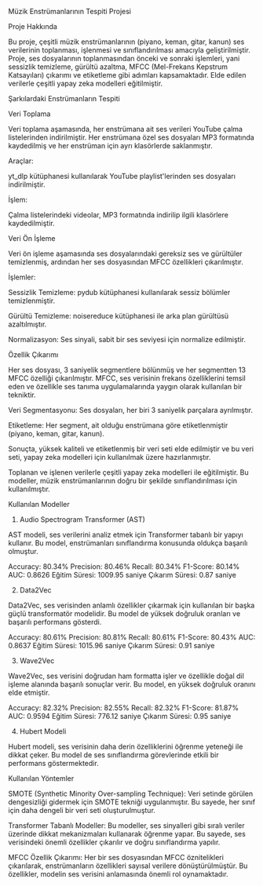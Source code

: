 Müzik Enstrümanlarının Tespiti Projesi

Proje Hakkında
   
Bu proje, çeşitli müzik enstrümanlarının (piyano, keman, gitar, kanun) ses verilerinin toplanması, işlenmesi ve sınıflandırılması amacıyla geliştirilmiştir. Proje, ses dosyalarının toplanmasından önceki ve sonraki işlemleri, yani sessizlik temizleme, gürültü azaltma, MFCC (Mel-Frekans Kepstrum Katsayıları) çıkarımı ve etiketleme gibi adımları kapsamaktadır. Elde edilen verilerle çeşitli yapay zeka modelleri eğitilmiştir.

Şarkılardaki Enstrümanların Tespiti
   
 Veri Toplama

Veri toplama aşamasında, her enstrümana ait ses verileri YouTube çalma listelerinden indirilmiştir. Her enstrümana özel ses dosyaları MP3 formatında kaydedilmiş ve her enstrüman için ayrı klasörlerde saklanmıştır.

Araçlar:

yt_dlp kütüphanesi kullanılarak YouTube playlist'lerinden ses dosyaları indirilmiştir.


İşlem:

Çalma listelerindeki videolar, MP3 formatında indirilip ilgili klasörlere kaydedilmiştir.

Veri Ön İşleme

Veri ön işleme aşamasında ses dosyalarındaki gereksiz ses ve gürültüler temizlenmiş, ardından her ses dosyasından MFCC özellikleri çıkarılmıştır.

İşlemler:

Sessizlik Temizleme: pydub kütüphanesi kullanılarak sessiz bölümler temizlenmiştir.

Gürültü Temizleme: noisereduce kütüphanesi ile arka plan gürültüsü azaltılmıştır.

Normalizasyon: Ses sinyali, sabit bir ses seviyesi için normalize edilmiştir.

 Özellik Çıkarımı

Her ses dosyası, 3 saniyelik segmentlere bölünmüş ve her segmentten 13 MFCC özelliği çıkarılmıştır. MFCC, ses verisinin frekans özelliklerini temsil eden ve özellikle ses tanıma uygulamalarında yaygın olarak kullanılan bir tekniktir.


Veri Segmentasyonu: Ses dosyaları, her biri 3 saniyelik parçalara ayrılmıştır.

Etiketleme: Her segment, ait olduğu enstrümana göre etiketlenmiştir (piyano, keman, gitar, kanun).

Sonuçta, yüksek kaliteli ve etiketlenmiş bir veri seti elde edilmiştir ve bu veri seti, yapay zeka modelleri için kullanılmak üzere hazırlanmıştır.

Toplanan ve işlenen verilerle çeşitli yapay zeka  modelleri ile  eğitilmiştir. Bu modeller, müzik enstrümanlarının doğru bir şekilde sınıflandırılması için kullanılmıştır.

Kullanılan Modeller

1. Audio Spectrogram Transformer (AST)
   
AST modeli, ses verilerini analiz etmek için Transformer tabanlı bir yapıyı kullanır. Bu model, enstrümanları sınıflandırma konusunda oldukça başarılı olmuştur.

Accuracy: 80.34%
Precision: 80.46%
Recall: 80.34%
F1-Score: 80.14%
AUC: 0.8626
Eğitim Süresi: 1009.95 saniye
Çıkarım Süresi: 0.87 saniye

2. Data2Vec

Data2Vec, ses verisinden anlamlı özellikler çıkarmak için kullanılan bir başka güçlü transformatör modelidir. Bu model de yüksek doğruluk oranları ve başarılı performans gösterdi.

Accuracy: 80.61%
Precision: 80.81%
Recall: 80.61%
F1-Score: 80.43%
AUC: 0.8637
Eğitim Süresi: 1015.96 saniye
Çıkarım Süresi: 0.91 saniye

3. Wave2Vec

Wave2Vec, ses verisini doğrudan ham formatta işler ve özellikle doğal dil işleme alanında başarılı sonuçlar verir. Bu model, en yüksek doğruluk oranını elde etmiştir.

Accuracy: 82.32%
Precision: 82.55%
Recall: 82.32%
F1-Score: 81.87%
AUC: 0.9594
Eğitim Süresi: 776.12 saniye
Çıkarım Süresi: 0.95 saniye

4. Hubert Modeli

Hubert modeli, ses verisinin daha derin özelliklerini öğrenme yeteneği ile dikkat çeker. Bu model de ses sınıflandırma görevlerinde etkili bir performans göstermektedir.


Kullanılan Yöntemler

SMOTE (Synthetic Minority Over-sampling Technique): Veri setinde görülen dengesizliği gidermek için SMOTE tekniği uygulanmıştır. Bu sayede, her sınıf için daha dengeli bir veri seti oluşturulmuştur.

Transformer Tabanlı Modeller: Bu modeller, ses sinyalleri gibi sıralı veriler üzerinde dikkat mekanizmaları kullanarak öğrenme yapar. Bu sayede, ses verisindeki önemli özellikler çıkarılır ve doğru sınıflandırma yapılır.

MFCC Özellik Çıkarımı: Her bir ses dosyasından MFCC öznitelikleri çıkarılarak, enstrümanların özellikleri sayısal verilere dönüştürülmüştür. Bu özellikler, modelin ses verisini anlamasında önemli rol oynamaktadır.




